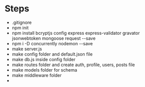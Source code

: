 # Steps

- .gitignore
- npm init
- npm install bcryptjs config express express-validator gravator jsonwebtoken mongoose request --save
- npm i -D concurrently nodemon --save
- make server.js
- make config folder and default.json file
- make db.js inside config folder
- make routes folder and create auth, profile, users, posts file
- make models folder for schema
- make middleware folder
- 